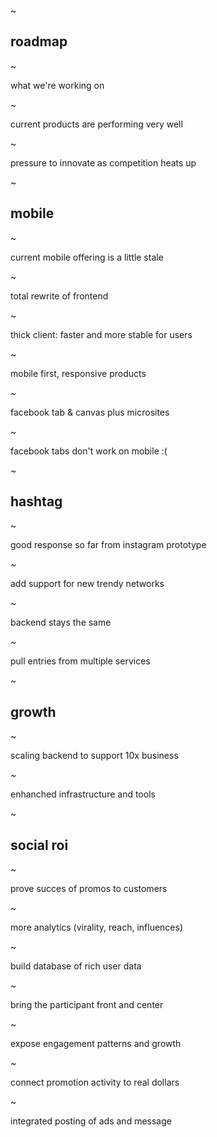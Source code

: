 ~

## roadmap

~

what we're working on

~

current products are performing very well

~

pressure to innovate as competition heats up

~

## mobile

~

current mobile offering is a little stale

~

total rewrite of frontend

~

thick client: faster and more stable for users

~

mobile first, responsive products

~

facebook tab & canvas plus microsites

~

facebook tabs don't work on mobile :(

~

## hashtag

~

good response so far from instagram prototype

~

add support for new trendy networks

~

backend stays the same

~

pull entries from multiple services

~

## growth

~

scaling backend to support 10x business

~

enhanched infrastructure and tools

~

## social roi

~

prove succes of promos to customers

~

more analytics (virality, reach, influences)

~

build database of rich user data

~

bring the participant front and center

~

expose engagement patterns and growth

~

connect promotion activity to real dollars

~

integrated posting of ads and message

